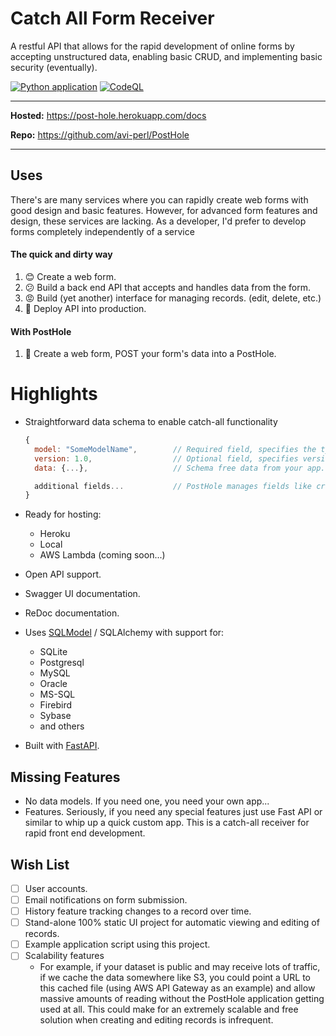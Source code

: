 # Catch All Form Receiver

A restful API that allows for the rapid development of online forms by accepting unstructured data, enabling
basic CRUD, and implementing basic security (eventually).

[![Python application](https://github.com/avi-perl/PostHole/actions/workflows/python-app.yml/badge.svg)](https://github.com/avi-perl/PostHole/actions/workflows/python-app.yml)  [![CodeQL](https://github.com/avi-perl/PostHole/actions/workflows/codeql-analysis.yml/badge.svg)](https://github.com/avi-perl/PostHole/actions/workflows/codeql-analysis.yml)

---

**Hosted:** https://post-hole.herokuapp.com/docs

**Repo:** https://github.com/avi-perl/PostHole

---

## Uses

There's are many services where you can rapidly create web forms with good design and basic features. 
However, for advanced form features and design, these services are lacking. 
As a developer, I'd prefer to develop forms completely independently of a service

#### The quick and dirty way
1. 😊 Create a web form.
2. 😕 Build a back end API that accepts and handles data from the form.
3. 😡 Build (yet another) interface for managing records. (edit, delete, etc.)
4. 🤬 Deploy API into production.

#### With PostHole
1. 🥰 Create a web form, POST your form's data into a PostHole.

# Highlights

- Straightforward data schema to enable catch-all functionality

    ```jsx
    {
      model: "SomeModelName",        // Required field, specifies the type of data.
      version: 1.0,                  // Optional field, specifies version information about the data.
      data: {...},                   // Schema free data from your app.
  
      additional fields...           // PostHole manages fields like created datetime, delete status, etc. 
    }
    ```

- Ready for hosting:

  - Heroku
  - Local
  - AWS Lambda (coming soon...)

- Open API support.
- Swagger UI documentation.
- ReDoc documentation.

- Uses [SQLModel](https://sqlmodel.tiangolo.com/) / SQLAlchemy with support for:

  - SQLite
  - Postgresql
  - MySQL
  - Oracle
  - MS-SQL
  - Firebird
  - Sybase
  - and others

- Built with [FastAPI](https://fastapi.tiangolo.com/).

## Missing Features

- No data models. If you need one, you need your own app...
- Features. Seriously, if you need any special features just use Fast API or similar to whip up a quick custom app. This
  is a catch-all receiver for rapid front end development.

## Wish List
 - [ ] User accounts.
 - [ ] Email notifications on form submission.
 - [ ] History feature tracking changes to a record over time.
 - [ ] Stand-alone 100% static UI project for automatic viewing and editing of records.
 - [ ] Example application script using this project.
 - [ ] Scalability features
   - For example, if your dataset is public and may receive lots of traffic, if we cache the data somewhere like S3, 
   you could point a URL to this cached file (using AWS API Gateway as an example) and allow massive amounts of reading
   without the PostHole application getting used at all. This could make for an extremely scalable and free solution 
   when creating and editing records is infrequent. 
